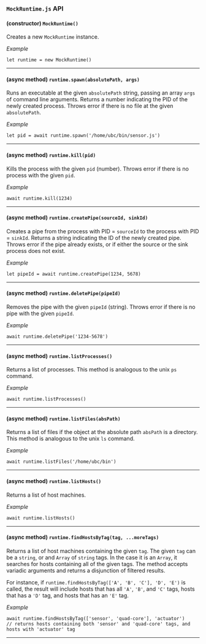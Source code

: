 ### `MockRuntime.js` API


#### **(constructor)** `MockRuntime()`

Creates a new `MockRuntime` instance.

*Example*
```
let runtime = new MockRuntime()
```

---

#### (async method) `runtime.spawn(absolutePath, args)`

Runs an executable at the given `absolutePath` string, passing an array `args` of command line arguments. Returns a number indicating the PID of the newly created process. Throws error if there is no file at the given `absolutePath`.

*Example*
```
let pid = await runtime.spawn('/home/ubc/bin/sensor.js')
```

---

#### (async method) `runtime.kill(pid)`

Kills the process with the given `pid` (number). Throws error if there is no process with the given `pid`.

*Example*
```
await runtime.kill(1234)
```

---

#### (async method) `runtime.createPipe(sourceId, sinkId)`

Creates a pipe from the process with PID = `sourceId` to the process with PID = `sinkId`. Returns a string indicating the ID of the newly created pipe. Throws error if the pipe already exists, or if either the source or the sink process does not exist.

*Example*
```
let pipeId = await runtime.createPipe(1234, 5678)
```

---

#### (async method) `runtime.deletePipe(pipeId)`

Removes the pipe with the given `pipeId` (string). Throws error if there is no pipe with the given `pipeId`.

*Example*
```
await runtime.deletePipe('1234-5678')
```

---

#### (async method) `runtime.listProcesses()`

Returns a list of processes. This method is analogous to the unix `ps` command.

*Example*
```
await runtime.listProcesses()
```

---

#### (async method) `runtime.listFiles(absPath)`

Returns a list of files if the object at the absolute path `absPath` is a directory. This method is analogous to the unix `ls` command.

*Example*
```
await runtime.listFiles('/home/ubc/bin')
```

---

#### (async method) `runtime.listHosts()`

Returns a list of host machines.

*Example*
```
await runtime.listHosts()
```

---

#### (async method) `runtime.findHostsByTag(tag, ...moreTags)`

Returns a list of host machines containing the given `tag`. The given `tag` can be a `string`, or and `Array` of `string` tags. In the case it is an `Array`, it searches for hosts containing all of the given tags. The method accepts variadic arguments and returns a disjunction of filtered results.

For instance, if `runtime.findHostsByTag(['A', 'B', 'C'], 'D', 'E')` is called, the result will include hosts that has all `'A'`, `'B'`, and `'C'` tags, hosts that has a `'D'` tag, and hosts that has an `'E'` tag.

*Example*
```
await runtime.findHostsByTag(['sensor', 'quad-core'], 'actuator')
// returns hosts containing both 'sensor' and 'quad-core' tags, and hosts with 'actuator' tag
```

---
